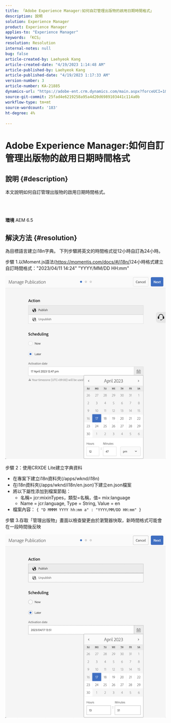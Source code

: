 ```yaml
---
title: 「Adobe Experience Manager:如何自訂管理出版物的啟用日期時間格式」
description: 說明
solution: Experience Manager
product: Experience Manager
applies-to: "Experience Manager"
keywords: 「KCS」
resolution: Resolution
internal-notes: null
bug: false
article-created-by: Laehyeok Kang
article-created-date: "4/19/2023 1:14:48 AM"
article-published-by: Laehyeok Kang
article-published-date: "4/19/2023 1:17:33 AM"
version-number: 3
article-number: KA-21885
dynamics-url: "https://adobe-ent.crm.dynamics.com/main.aspx?forceUCI=1&pagetype=entityrecord&etn=knowledgearticle&id=914ea18f-4fde-ed11-a7c7-6045bd006268"
source-git-commit: 25fad4e6219258a95a4d20d6989103441c114a0b
workflow-type: tm+mt
source-wordcount: '183'
ht-degree: 4%

---
```


# Adobe Experience Manager:如何自訂管理出版物的啟用日期時間格式

## 說明 {#description}

本文說明如何自訂管理出版物的啟用日期時間格式。<br><br> <br><br><br>
<b>環境</b>
AEM 6.5


## 解決方法 {#resolution}


為目標語言建立i18n字典。 下列步驟將英文的時間格式從12小時自訂為24小時。

步驟 1.以Moment.js語法(https://momentjs.com/docs/#/i18n/)24小時格式建立自訂時間格式：&quot;2023/04/11 14:24&quot; &quot;YYYY/MM/DD HH:mm&quot;

![](assets/99ac54d5-4fde-ed11-a7c7-6045bd006268.png)

步驟 2：使用CRXDE Lite建立字典資料

- 在專案下建立i18n資料夾(/apps/wknd/i18n)
- 在i18n資料夾(/apps/wknd/i18n/en.json)下建立en.json檔案
- 將以下屬性添加到檔案節點：
   - 名稱= jcr:mixinTypes，類型=名稱，值= mix:language
   - Name = jcr:language, Type = String, Value = en
- 檔案內容： `{ "D MMMM YYYY hh:mm a" : "YYYY/MM/DD HH:mm" }`


步驟 3.存取「管理出版物」畫面以檢查變更由於瀏覽器快取，新時間格式可能會在一段時間後反映

![](assets/b6bd55e7-4fde-ed11-a7c7-6045bd006268.png)
